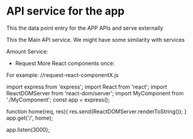 # API service for the app

This the data point entry for the APP APIs and serve externally

This the Main API service. We might
have some similarity with services


Amount Service:

* Request More React components once:

For example:
//request-react-componentX.js

import express from 'express';
import React from 'react';
import ReactDOMServer from 'react-dom/server';
import MyComponent from './MyComponent';
const app = express();

function home(req, res){
  res.send(ReactDOMServer.renderToString(<MyComponent />));
}
app.get('/', home);

app.listen(3000);
